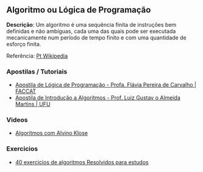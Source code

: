 ## Algoritmo ou Lógica de Programação
<strong>Descrição</strong>: Um algoritmo é uma sequência finita de instruções bem definidas e não ambíguas, cada uma das quais pode ser executada mecanicamente num período de tempo finito e com uma quantidade de esforço finita. 

Referência: <a href="http://pt.wikipedia.org/wiki/Algoritmo">Pt Wikipedia</a>
<br/>

### Apostilas / Tutoriais

<ul>
<li><a href="https://fit.faccat.br/~fpereira/apostilas/apostila_algoritmos_mar2007.pdf">Apostila de Lógica de Programação - Profa. Flávia Pereira de Carvalho | FACCAT</a></li>
<li><a href="http://www.facom.ufu.br/~gustavo/IC/Programacao/Apostila_Algoritmos.pdf">Apostila de Introdução a Algoritmos - Prof. Luiz Gustav
o Almeida Martins | UFU</a></li>
</ul>

### Videos

<ul>
<li><a href="https://www.youtube.com/watch?v=3hv5_hWPIeo">Algoritmos com Alvino Klose</a></li>
</ul>

### Exercicios

<ul>
<li><a href="http://algoritmizando.com/desenvolvimento/40-exercicios-de-algoritmos-resolvidos-para-estudo/">40 exercicios de algoritmos Resolvidos para estudos</a></li>
</ul>

